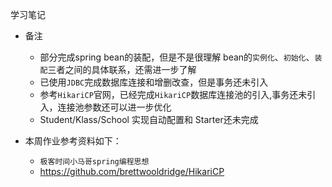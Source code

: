 学习笔记

* 备注
  * 部分完成spring bean的装配，但是不是很理解 bean的`实例化`、`初始化`、`装配`三者之间的具体联系，还需进一步了解
  * 已使用`JDBC`完成数据库连接和增删改查，但是事务还未引入
  * 参考`HikariCP`官网，已经完成`HikariCP`数据库连接池的引入,事务还未引入，连接池参数还可以进一步优化
  * Student/Klass/School 实现自动配置和 Starter还未完成

* 本周作业参考资料如下：
  * `极客时间小马哥spring编程思想`
  * https://github.com/brettwooldridge/HikariCP

  